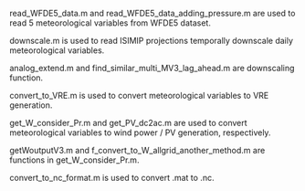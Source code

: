 read_WFDE5_data.m and read_WFDE5_data_adding_pressure.m are used to read 5 meteorological variables from WFDE5 dataset.

downscale.m is used to read ISIMIP projections temporally downscale daily meteorological variables.

analog_extend.m and find_similar_multi_MV3_lag_ahead.m are downscaling function.

convert_to_VRE.m is used to convert meteorological variables to VRE generation.

get_W_consider_Pr.m and get_PV_dc2ac.m are used to convert meteorological variables to wind power / PV generation, respectively. 

getWoutputV3.m and f_convert_to_W_allgrid_another_method.m are functions in get_W_consider_Pr.m.

convert_to_nc_format.m is used to convert .mat to .nc.




